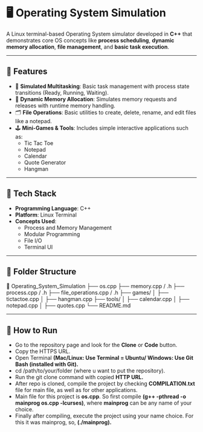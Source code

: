 # 🖥️ Operating System Simulation

A Linux terminal-based Operating System simulator developed in **C++** that demonstrates core OS concepts like **process scheduling**, **dynamic memory allocation**, **file management**, and **basic task execution**.

---

## 🔧 Features

- 🧠 **Simulated Multitasking**: Basic task management with process state transitions (Ready, Running, Waiting).
- 💾 **Dynamic Memory Allocation**: Simulates memory requests and releases with runtime memory handling.
- 🗂️ **File Operations**: Basic utilities to create, delete, rename, and edit files like a notepad.
- 🕹️ **Mini-Games & Tools**: Includes simple interactive applications such as:
  - Tic Tac Toe
  - Notepad
  - Calendar
  - Quote Generator
  - Hangman

---

## 🧰 Tech Stack

- **Programming Language**: C++
- **Platform**: Linux Terminal
- **Concepts Used**:
  - Process and Memory Management
  - Modular Programming
  - File I/O
  - Terminal UI

---

## 📂 Folder Structure

📁 Operating_System_Simulation
├── os.cpp
├── memory.cpp / .h
├── process.cpp / .h
├── file_operations.cpp / .h
├── games/
│   ├── tictactoe.cpp
│   ├── hangman.cpp
├── tools/
│   ├── calendar.cpp
│   ├── notepad.cpp
│   ├── quotes.cpp
└── README.md

---

 ## 🚀 How to Run
  - Go to the repository page and look for the **Clone** or **Code** button.
  - Copy the HTTPS URL.
  - Open Terminal **(Mac/Linux: Use Terminal = Ubuntu/ Windows: Use Git Bash (installed with Git).**
  - cd /path/to/your/folder (where u want to put the repository).
  - Run the git clone command with copied **HTTP URL.**
  - After repo is cloned, compile the project by checking **COMPILATION.txt** file for main file, as well as for other applications.
  - Main file for this project is **os.cpp**. So first compile **(g++ -pthread -o mainprog os.cpp -lcurses)**, where **mainprog** can be any name of your choice.
  - Finally after compiling, execute the project using your name choice. For this it was mainprog, so, **(./mainprog).**
 
 
